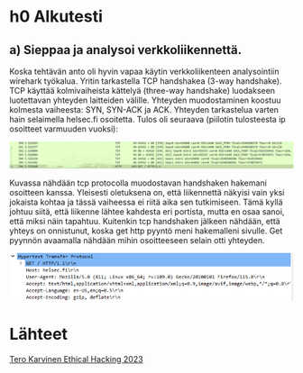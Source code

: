 # h0 Alkutesti
## a) Sieppaa ja analysoi verkkoliikennettä. 
Koska tehtävän anto oli hyvin vapaa käytin verkkoliikenteen analysointiin wirehark työkalua.  Yritin tarkastella TCP handshakea (3-way handshake). TCP käyttää kolmivaiheista kättelyä (three-way handshake) luodakseen luotettavan yhteyden laitteiden välille. Yhteyden muodostaminen koostuu kolmesta vaiheesta: SYN, SYN-ACK ja ACK. Yhteyden tarkastelua varten hain selaimella helsec.fi osoitetta. Tulos oli seuraava (piilotin tulosteesta ip osoitteet varmuuden vuoksi):

![Alt text](/H0startingtest/h0startingtest.png)

Kuvassa nähdään tcp protocolla muodostavan handshaken hakemani osoitteen kanssa. Yleisesti oletuksena on, että liikennettä näkyisi vain yksi jokaista kohtaa ja tässä vaiheessa ei riitä aika sen tutkimiseen. Tämä kyllä johtuu siitä, että liikenne lähtee kahdesta eri portista, mutta en osaa sanoi, että miksi näin tapahtuu. Kuitenkin tcp handshaken jälkeen nähdään, että yhteys on onnistunut, koska get http pyyntö meni hakemalleni sivulle. Get pyynnön avaamalla nähdään mihin osoitteeseen selain otti yhteyden.

![Alt text](/H0startingtest/h0http.png)

# Lähteet

[Tero Karvinen Ethical Hacking 2023](https://www.google.com](https://terokarvinen.com/2023/eettinen-hakkerointi-2023/)https://terokarvinen.com/2023/eettinen-hakkerointi-2023/)
